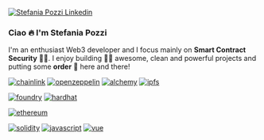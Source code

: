 [![Stefania Pozzi Linkedin](https://img.shields.io/badge/LinkedIn-0077B5?style=for-the-badge&logo=linkedin&logoColor=white)](https://www.linkedin.com/in/stefania-pozzi-27081317b/)

<h3> Ciao 🔥 I'm Stefania Pozzi  </h3>

I'm an enthusiast Web3 developer and I focus mainly on <b>Smart Contract Security</b> 👮🏼. I enjoy building 🏋️‍♀️ awesome, clean and powerful projects and putting some <b>order</b> 🧹 here and there!


[![chainlink](https://img.shields.io/badge/chainlink-375BD2?style=for-the-badge&logo=chainlink)](https://chain.link/)
[![openzeppelin](https://img.shields.io/badge/openzeppelin-FAFAFB?style=for-the-badge&logo=openzeppelin)](https://www.openzeppelin.com/)
[![alchemy](https://img.shields.io/badge/alchemy-373FF9?style=for-the-badge&logo=alchemy)](https://www.alchemy.com/)
[![ipfs](https://img.shields.io/badge/ipfs-grey?style=for-the-badge&logo=ipfs)](ipns://ipfs.tech/)


[![foundry](https://img.shields.io/badge/foundry-black?style=for-the-badge)](https://book.getfoundry.sh/)
[![hardhat](https://img.shields.io/badge/hardhat-FFF103?style=for-the-badge)](https://hardhat.org/)

[![ethereum](https://img.shields.io/badge/ethereum-5468FF?style=for-the-badge&logo=ethereum)](https://docs.soliditylang.org/en/v0.8.22/)

[![solidity](https://img.shields.io/badge/solidity-2B247C?style=for-the-badge&logo=solidity)](https://docs.soliditylang.org/en/v0.8.22/)
[![javascript](https://img.shields.io/badge/javascript-black?style=for-the-badge&logo=javascript)](https://www.javascript.com/)
[![vue](https://img.shields.io/badge/vue.js-2B405C?style=for-the-badge&logo=vue.js)](https://vuejs.org/)
